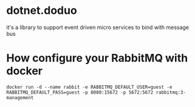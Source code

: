 # dotnet.doduo
it's a library to support event driven micro services to bind with message bus


# How configure your RabbitMQ with docker

`docker run -d --name rabbit -e RABBITMQ_DEFAULT_USER=guest -e RABBITMQ_DEFAULT_PASS=guest -p 8080:15672 -p 5672:5672 rabbitmq:3-management`